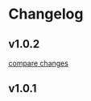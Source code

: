 # Changelog


## v1.0.2

[compare changes](https://github.com/intracompany-ar/nuxt-kit/compare/v1.0.1...v1.0.2)

## v1.0.1

